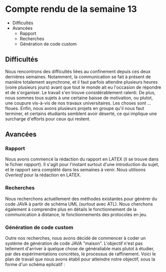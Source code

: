 # Compte rendu de la semaine 13

- Difficultés
- Avancées
    - Rapport
    - Recherches
    - Génération de code custom

## Difficultés

Nous rencontrons des difficultés liées au confinement depuis ces deux dernières semaines. Notamment, la communication se fait à présent
de manière totalement asynchrone, et il faut parfois attendre plusieurs heures (voire plusieurs jours) avant que tout le monde ait eu l'occasion
de répondre et de s'organiser. Le travail s'en trouve considérablement ralenti. 
De plus, nous sommes tous sujets à une certaine baisse de motivation, ou plutot, une coupure vis-à-vis de nos travaux universitaires. Les choses sont ... floues.
Enfin, nous avons plusieurs projets en groupe qu'il nous faut terminer, et certains étudiants semblent avoir déserté, ce qui implique une surcharge d'efforts pour ceux qui restent.

## Avancées

### Rapport

Nous avons commencé la rédaction du rapport en LATEX (il se trouve dans le fichier *rapport*). Il s'agit pour l'instant surtout d'une introduction du sujet,
et le rapport sera complété dans les semaines à venir. Nous utilisons *Overleaf* pour la rédaction en LATEX.

### Recherches

Nous recherchons actuellement des méthodes existantes pour générer du code JAVA à partir de schéma UML (surtout avec ATL). Nous cherchons également à comprendre
plus en détails le fonctionnement de la communication à distance, le fonctionnements des protocoles en jeu.

### Génération de code custom

Outre nos recherches, nous avons décidé de commencer à coder un système de génération de code JAVA "maison". L'objectif n'est pas tellement d'arriver à quelque chose
de généraliable mais plutot à étudier, par des expérimentations concrètes, le processus de raffinement. Voici le plan de travail que nous avons établi pour atteindre notre objectif,
sous la forme d'un schéma eplicatif : 